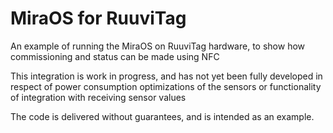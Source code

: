 MiraOS for RuuviTag
===================

An example of running the MiraOS on RuuviTag hardware, to show how commissioning
and status can be made using NFC

This integration is work in progress, and has not yet been fully developed in
respect of power consumption optimizations of the sensors or functionality of
integration with receiving sensor values

The code is delivered without guarantees, and is intended as an example.
